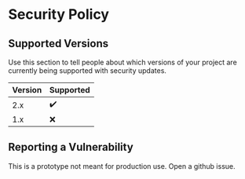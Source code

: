 # Security Policy

## Supported Versions

Use this section to tell people about which versions of your project are
currently being supported with security updates.

| Version | Supported          |
| ------- | ------------------ |
| 2.x     | :heavy_check_mark: |
| 1.x     | :x:                |

## Reporting a Vulnerability

This is a prototype not meant for production use. Open a github issue.
